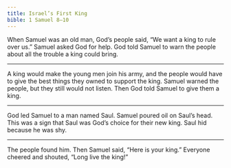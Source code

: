 ```yaml
---
title: Israel’s First King
bible: 1 Samuel 8–10
---
```


When Samuel was an old man,
God’s people said,
“We want a king to rule over us.”
Samuel asked God for help.
God told Samuel to warn the people
about all the trouble a king could bring.

---

A king would make the young men
join his army, and the people would
have to give the best things they
owned to support the king.
Samuel warned the people,
but they still would not listen.
Then God told Samuel to give them a king.

---

God led Samuel to a man named Saul.
Samuel poured oil on Saul’s head.
This was a sign that Saul was God’s
choice for their new king.
Saul hid because he was shy.

---

The people found him. Then
Samuel said, “Here is your king.”
Everyone cheered and shouted,
“Long live the king!”

